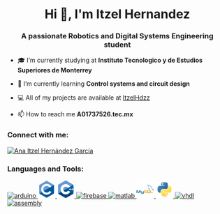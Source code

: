 <h1 align="center">Hi 👋, I'm Itzel Hernandez</h1>
<h3 align="center">A passionate Robotics and Digital Systems Engineering student</h3>

- 🎓 I’m currently studying at **Instituto Tecnologico y de Estudios Superiores de Monterrey**

- 🌱 I’m currently learning **Control systems and circuit design**

- 💻 All of my projects are available at [ItzelHdzz](ItzelHdzz)

- 📫 How to reach me **A01737526.tec.mx**

<h3 align="left">Connect with me:</h3>
<p align="left">
<a href="www.linkedin.com/in/ana-itzel-hernández-garcía-6a7a0129b" target="blank"><img align="center" src="https://raw.githubusercontent.com/rahuldkjain/github-profile-readme-generator/master/src/images/icons/Social/linked-in-alt.svg" alt="Ana Itzel Hernández García" height="30" width="40" /></a>
</p>

<h3 align="left">Languages and Tools:</h3>
<p align="left"> 
  <a href="https://www.arduino.cc/" target="_blank" rel="noreferrer"> 
    <img src="https://cdn.worldvectorlogo.com/logos/arduino-1.svg" alt="arduino" width="40" height="40"/> 
  </a> 
  <a href="https://www.cprogramming.com/" target="_blank" rel="noreferrer"> 
    <img src="https://raw.githubusercontent.com/devicons/devicon/master/icons/c/c-original.svg" alt="c" width="40" height="40"/> 
  </a> 
  <a href="https://www.w3schools.com/cpp/" target="_blank" rel="noreferrer"> 
    <img src="https://raw.githubusercontent.com/devicons/devicon/master/icons/cplusplus/cplusplus-original.svg" alt="cplusplus" width="40" height="40"/> 
  </a> 
  <a href="https://firebase.google.com/" target="_blank" rel="noreferrer"> 
    <img src="https://www.vectorlogo.zone/logos/firebase/firebase-icon.svg" alt="firebase" width="40" height="40"/> 
  </a> 
  <a href="https://www.mathworks.com/" target="_blank" rel="noreferrer"> 
    <img src="https://upload.wikimedia.org/wikipedia/commons/2/21/Matlab_Logo.png" alt="matlab" width="40" height="40"/> 
  </a> 
  <a href="https://www.mysql.com/" target="_blank" rel="noreferrer"> 
    <img src="https://raw.githubusercontent.com/devicons/devicon/master/icons/mysql/mysql-original-wordmark.svg" alt="mysql" width="40" height="40"/> 
  </a> 
  <a href="https://www.python.org" target="_blank" rel="noreferrer"> 
    <img src="https://raw.githubusercontent.com/devicons/devicon/master/icons/python/python-original.svg" alt="python" width="40" height="40"/> 
  </a> 
  <a href="https://www.vhdl.org/" target="_blank" rel="noreferrer"> 
    <img src="https://upload.wikimedia.org/wikipedia/commons/3/3f/VHDL_logo.svg" alt="vhdl" width="40" height="40"/> 
  </a>
  <a href="#" target="_blank" rel="noreferrer"> 
    <img src="https://upload.wikimedia.org/wikipedia/commons/3/3b/Assembly_language_logo.png" alt="assembly" width="40" height="40"/> 
  </a>
</p>

